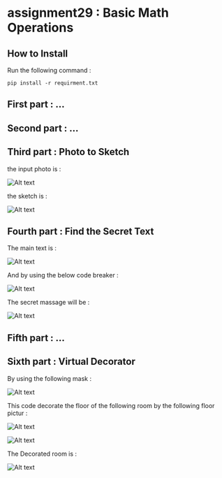 # assignment29 : Basic Math Operations

## How to Install
Run the following command :
```
pip install -r requirment.txt
```

## First part : ...

## Second part : ...

## Third part : Photo to Sketch
the input photo is :

![Alt text](inputs/input_face.jpg)

the sketch is :

![Alt text](outputs/output_3_photo_to_sketch.jpg)

## Fourth part : Find the Secret Text
The main text is :

![Alt text](inputs/input_4_full.png)

And by using the below code breaker :

![Alt text](inputs/input_4_check.png)

The secret massage will be :

![Alt text](outputs/output_4_secret_text.png)

## Fifth part : ...

## Sixth part : Virtual Decorator
By using the following mask :

![Alt text](inputs/input_6_mask.jpg)

This code decorate the floor of the following room by the following floor pictur :

![Alt text](inputs/input_6_room.jpg)

![Alt text](inputs/input_6_floor.jpg)

The Decorated room is :

![Alt text](outputs/output_6_virtual_decorator.jpg)